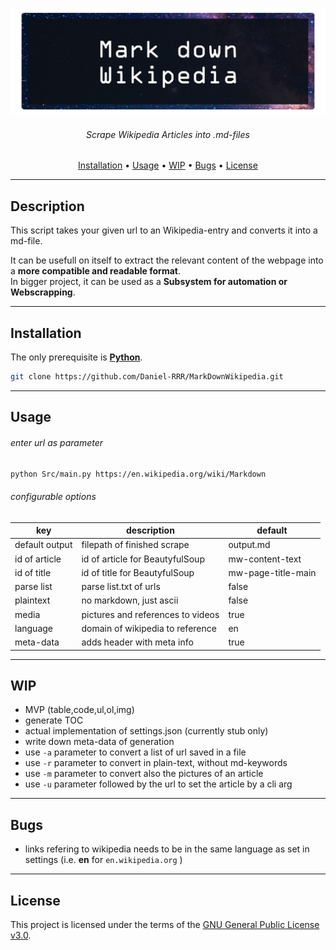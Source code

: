 ![Mark down Wikipedia](banner.png)

<h6 align="center">Scrape Wikipedia Articles into .md-files</h6>
<p align="center">
    <a href="#Installation">Installation</a> •
    <a href="#Usage">Usage</a> •
    <a href="#WIP">WIP</a> •
    <a href="#Bugs">Bugs</a> •
    <a href="#License">License</a>
</p>

---

## Description  

This script takes your given url to an Wikipedia-entry and converts it into a md-file.
  
It can be usefull on itself to extract the relevant content of the webpage into a **more compatible and readable format**.  
In bigger project, it can be used as a **Subsystem for automation or Webscrapping**.  
  
---
  
## Installation  
  
The only prerequisite is [**Python**](https://www.python.org/downloads/).

```bash
git clone https://github.com/Daniel-RRR/MarkDownWikipedia.git
```
  
---
  
## Usage
  
###### enter url as parameter
````bash
python Src/main.py https://en.wikipedia.org/wiki/Markdown
````
  
###### configurable options
| key                 | description                          | default            |
|---------------------|--------------------------------------|--------------------|
| default output      | filepath of finished scrape          | output.md          |
| id of article       | id of article for BeautyfulSoup      | mw-content-text    |
| id of title         | id of title for BeautyfulSoup        | mw-page-title-main |
| parse list          | parse list.txt of urls               | false              |
| plaintext           | no markdown, just ascii              | false              |
| media               | pictures and references to videos    | true               |
| language            | domain of wikipedia to reference     | en                 |
| meta-data            | adds header with meta info     | true                 |
  
---
  
## WIP
  
* MVP (table,code,ul,ol,img)
* generate TOC
* actual implementation of settings.json (currently stub only)
* write down meta-data of generation
* use ``-a`` parameter to convert a list of url saved in a file
* use ``-r`` parameter to convert in plain-text, without md-keywords
* use ``-m`` parameter to convert also the pictures of an article
* use ``-u`` parameter followed by the url to set the article by a cli arg

---

## Bugs

* links refering to wikipedia needs to be in the same language as set in settings (i.e. **en** for ``en.wikipedia.org`` )
  
---
  
## License

This project is licensed under the terms of the
[GNU General Public License v3.0](https://choosealicense.com/licenses/gpl-3.0).  
  
  
  